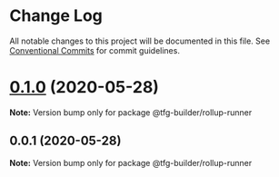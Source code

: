 # Change Log

All notable changes to this project will be documented in this file.
See [Conventional Commits](https://conventionalcommits.org) for commit guidelines.

# [0.1.0](https://github.com/isidrok/tfg/compare/v0.0.1...v0.1.0) (2020-05-28)

**Note:** Version bump only for package @tfg-builder/rollup-runner





## 0.0.1 (2020-05-28)

**Note:** Version bump only for package @tfg-builder/rollup-runner

